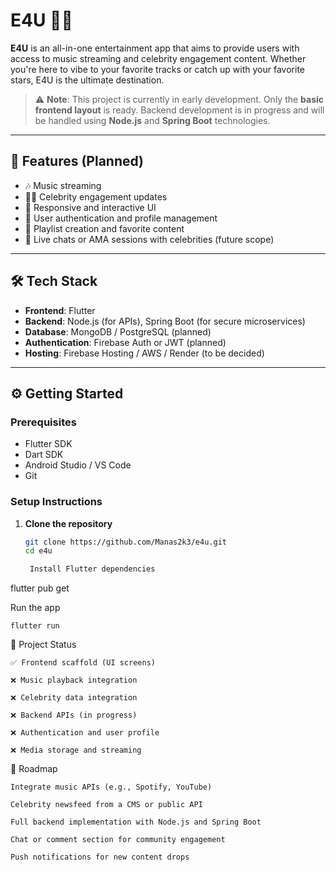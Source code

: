 # E4U 🎵✨

**E4U** is an all-in-one entertainment app that aims to provide users with access to music streaming and celebrity engagement content. Whether you're here to vibe to your favorite tracks or catch up with your favorite stars, E4U is the ultimate destination.

> ⚠️ **Note**: This project is currently in early development. Only the **basic frontend layout** is ready. Backend development is in progress and will be handled using **Node.js** and **Spring Boot** technologies.

---

## 🚀 Features (Planned)

- 🎶 Music streaming
- 👨‍🎤 Celebrity engagement updates
- 📱 Responsive and interactive UI
- 🔐 User authentication and profile management
- 📂 Playlist creation and favorite content
- 💬 Live chats or AMA sessions with celebrities (future scope)

---

## 🛠️ Tech Stack

- **Frontend**: Flutter
- **Backend**: Node.js (for APIs), Spring Boot (for secure microservices)
- **Database**: MongoDB / PostgreSQL (planned)
- **Authentication**: Firebase Auth or JWT (planned)
- **Hosting**: Firebase Hosting / AWS / Render (to be decided)

---

## ⚙️ Getting Started

### Prerequisites

- Flutter SDK
- Dart SDK
- Android Studio / VS Code
- Git

### Setup Instructions

1. **Clone the repository**
   ```bash
   git clone https://github.com/Manas2k3/e4u.git
   cd e4u

    Install Flutter dependencies

flutter pub get

Run the app

    flutter run

🎯 Project Status

    ✅ Frontend scaffold (UI screens)

    ❌ Music playback integration

    ❌ Celebrity data integration

    ❌ Backend APIs (in progress)

    ❌ Authentication and user profile

    ❌ Media storage and streaming

📌 Roadmap

    Integrate music APIs (e.g., Spotify, YouTube)

    Celebrity newsfeed from a CMS or public API

    Full backend implementation with Node.js and Spring Boot

    Chat or comment section for community engagement

    Push notifications for new content drops
